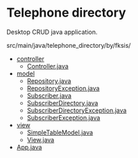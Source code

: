 # Telephone directory

Desktop CRUD java application.

src/main/java/telephone_directory/by/fksis/

- [controller](src/main/java/by/fksis/telephone_directory/controller)
  * [Controller.java](src/main/java/by/fksis/telephone_directory/controller/Controller.java)
- [model](src/main/java/by/fksis/telephone_directory/model)
  * [Repository.java](src/main/java/by/fksis/telephone_directory/model/Repository.java)
  * [RepositoryException.java](src/main/java/by/fksis/telephone_directory/model/RepositoryException.java)
  * [Subscriber.java](src/main/java/by/fksis/telephone_directory/model/Subscriber.java)
  * [SubscriberDirectory.java](src/main/java/by/fksis/telephone_directory/model/SubscriberDirectory.java)
  * [SubscriberDirectoryException.java](src/main/java/by/fksis/telephone_directory/model/SubscriberDirectoryException.java)
  * [SubscriberException.java](src/main/java/by/fksis/telephone_directory/model/SubscriberException.java)
- [view](src/main/java/by/fksis/telephone_directory/view)
  * [SimpleTableModel.java](src/main/java/by/fksis/telephone_directory/view/SimpleTableModel.java)
  * [View.java](src/main/java/by/fksis/telephone_directory/view/View.java)
- [App.java](src/main/java/by/fksis/telephone_directory/App.java)